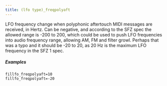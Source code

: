 ```yaml
---
title: (lfo type)_freqpolyaft
---
```

LFO frequency change when polyphonic aftertouch MIDI messages are received, in Hertz.
Can be negative, and according to the SFZ spec the allowed range is -200 to 200,
which could be used to push LFO frequencies into audio frequency range,
allowing AM, FM and filter growl. Perhaps that was a typo and it should be
-20 to 20, as 20 Hz is the maximum LFO frequency in the SFZ 1 spec.

##### Examples

```
fillfo_freqpolyaft=10
fillfo_freqpolyaft=-20
```
